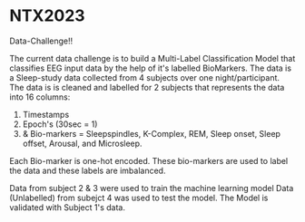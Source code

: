 # NTX2023
Data-Challenge!!

The current data challenge is to build a Multi-Label Classification Model that classifies EEG input data by the help of it's labelled BioMarkers.
The data is a Sleep-study data collected from 4 subjects over one night/participant. The data is is cleaned and labelled for 2 subjects that represents the data into 16 columns: 

1. Timestamps
2. Epoch's (30sec = 1)
3. & Bio-markers = Sleepspindles, K-Complex, REM, Sleep onset, Sleep offset, Arousal, and Microsleep.

Each Bio-marker is one-hot encoded. These bio-markers are used to label the data and these labels are imbalanced.

Data from subject 2 & 3 were used to train the machine learning model
Data (Unlabelled) from subejct 4 was used to test the model.
The Model is validated with Subject 1's data.
